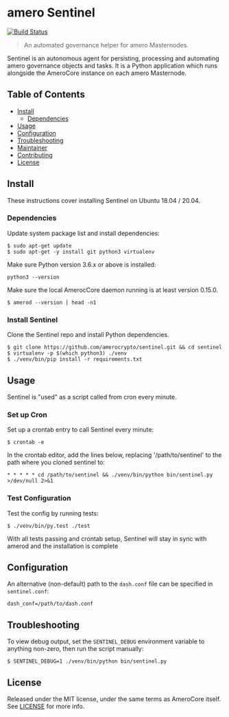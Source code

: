 # amero Sentinel

[![Build Status](https://travis-ci.org/dashpay/sentinel.svg?branch=master)](https://travis-ci.org/dashpay/sentinel)

> An automated governance helper for amero Masternodes.

Sentinel is an autonomous agent for persisting, processing and automating amero governance objects and tasks. It is a Python application which runs alongside the AmeroCore instance on each amero Masternode.

## Table of Contents
- [Install](#install)
  - [Dependencies](#dependencies)
- [Usage](#usage)
- [Configuration](#configuration)
- [Troubleshooting](#troubleshooting)
- [Maintainer](#maintainer)
- [Contributing](#contributing)
- [License](#license)

## Install

These instructions cover installing Sentinel on Ubuntu 18.04 / 20.04.

### Dependencies

Update system package list and install dependencies:

    $ sudo apt-get update
    $ sudo apt-get -y install git python3 virtualenv

Make sure Python version 3.6.x or above is installed:

    python3 --version

Make sure the local AmerocCore daemon running is at least version 0.15.0.

    $ amerod --version | head -n1

### Install Sentinel

Clone the Sentinel repo and install Python dependencies.

    $ git clone https://github.com/amerocrypto/sentinel.git && cd sentinel
    $ virtualenv -p $(which python3) ./venv
    $ ./venv/bin/pip install -r requirements.txt

## Usage

Sentinel is "used" as a script called from cron every minute.

### Set up Cron

Set up a crontab entry to call Sentinel every minute:

    $ crontab -e

In the crontab editor, add the lines below, replacing '/path/to/sentinel' to the path where you cloned sentinel to:

    * * * * * cd /path/to/sentinel && ./venv/bin/python bin/sentinel.py >/dev/null 2>&1

### Test Configuration

Test the config by running tests:

    $ ./venv/bin/py.test ./test

With all tests passing and crontab setup, Sentinel will stay in sync with amerod and the installation is complete

## Configuration

An alternative (non-default) path to the `dash.conf` file can be specified in `sentinel.conf`:

    dash_conf=/path/to/dash.conf

## Troubleshooting

To view debug output, set the `SENTINEL_DEBUG` environment variable to anything non-zero, then run the script manually:

    $ SENTINEL_DEBUG=1 ./venv/bin/python bin/sentinel.py


## License

Released under the MIT license, under the same terms as AmeroCore itself. See [LICENSE](LICENSE) for more info.
